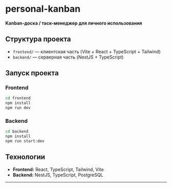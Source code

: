 # personal-kanban

**Kanban-доска / таск-менеджер для личного использования**

## Структура проекта

- `frontend/` — клиентская часть (Vite + React + TypeScript + Tailwind)
- `backend/` — серверная часть (NestJS + TypeScript)

## Запуск проекта

### Frontend

```bash
cd frontend
npm install
npm run dev
```

### Backend

```bash
cd backend
npm install
npm run start:dev
```

## Технологии

- **Frontend:** React, TypeScript, Tailwind, Vite
- **Backend:** NestJS, TypeScript, PostgreSQL

---